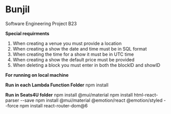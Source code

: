 # Bunjil
Software Engineering Project B23

**Special requirments**
1) When creating a venue you must provide a location
2) When creating a show the date and time must be in SQL format
3) When creating the time for a show it must be in UTC time
4) When creating a show the default price must be provided
5) When deleting a block you must enter in both the blockID and showID



**For running on local machine**

**Run in each Lambda Function Folder**
npm install

**Run in Seats4U folder**
npm install @mui/material
npm install html-react-parser --save
npm install @mui/material @emotion/react @emotion/styled --force
npm install react-router-dom@6


